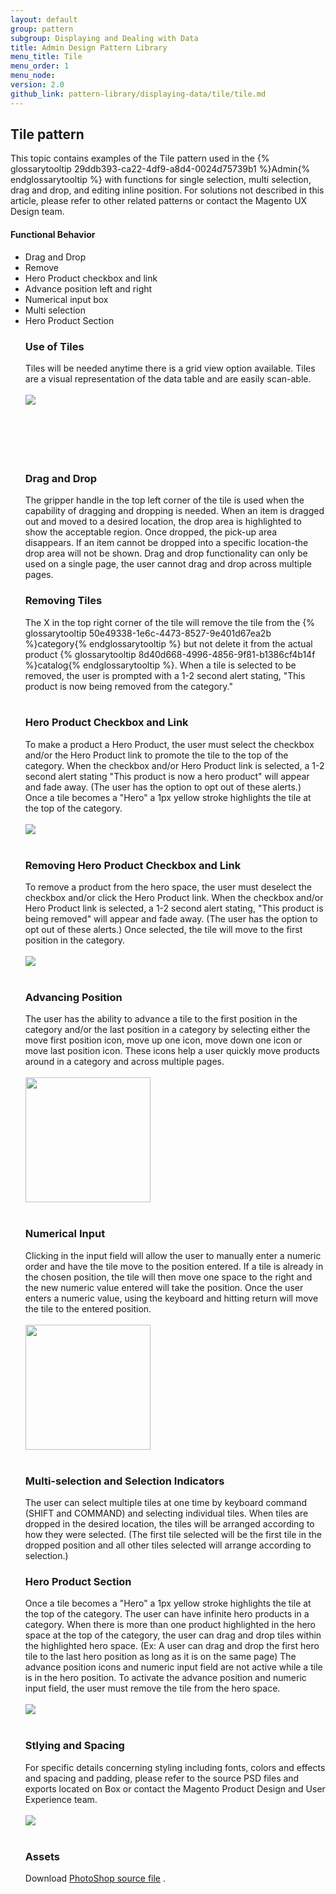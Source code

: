 ```yaml
---
layout: default
group: pattern
subgroup: Displaying and Dealing with Data
title: Admin Design Pattern Library
menu_title: Tile
menu_order: 1
menu_node:
version: 2.0
github_link: pattern-library/displaying-data/tile/tile.md
---
```


## Tile pattern
This topic contains examples of the Tile pattern used in the {% glossarytooltip 29ddb393-ca22-4df9-a8d4-0024d75739b1 %}Admin{% endglossarytooltip %} with functions for single selection, multi selection, drag and drop, and editing inline position. For solutions not described in this article, please refer to other related patterns or contact the Magento UX Design team.

<h4>Functional Behavior</h4>
<ul>
	<li>Drag and Drop</li>
	<li>Remove</li>
	<li>Hero Product checkbox and link</li>
	<li>Advance position left and right</li>
	<li>Numerical input box</li>
	<li>Multi selection</li>
	<li>Hero Product Section</li>


<h3 id="tiles">Use of Tiles</h3>
Tiles will be needed anytime there is a grid view option available. Tiles are a visual representation of the data table and are easily scan-able.
<br />
<br />
<img src="img/Tile00.jpg">
<br />
<br />
<br />
<br />
<br />
<br />

<h3 id="draganddrop">Drag and Drop</h3>
The gripper handle in the top left corner of the tile is used when the capability of dragging and dropping is needed. When an item is dragged out and moved to a desired location, the drop area is highlighted to show the acceptable region. Once dropped, the pick-up area disappears. If an item cannot be dropped into a specific location-the drop area will not be shown. Drag and drop functionality can only be used on a single page, the user cannot drag and drop across multiple pages. 

<h3 id="remove">Removing Tiles</h3>
The X in the top right corner of the tile will remove the tile from the {% glossarytooltip 50e49338-1e6c-4473-8527-9e401d67ea2b %}category{% endglossarytooltip %} but not delete it from the actual product {% glossarytooltip 8d40d668-4996-4856-9f81-b1386cf4b14f %}catalog{% endglossarytooltip %}. When a tile is selected to be removed, the user is prompted with a 1-2 second alert stating, "This product is now being removed from the category."
<br />
<br />

<h3 id="herocheckbox">Hero Product Checkbox and Link</h3>
To make a product a Hero Product, the user must select the checkbox and/or the Hero Product link to promote the tile to the top of the category. When the checkbox and/or Hero Product link is selected, a 1-2 second alert stating "This product is now a hero product" will appear and fade away. (The user has the option to opt out of these alerts.) Once a tile becomes a "Hero" a 1px yellow stroke highlights the tile at the top of the category.
<br />
<br />
<img src="img/Tile02.jpg">
<br />
<br />

<h3 id="herocheckbox">Removing Hero Product Checkbox and Link</h3>
To remove a product from the hero space, the user must deselect the checkbox and/or click the Hero Product link. When the checkbox and/or Hero Product link is selected, a 1-2 second alert stating, "This product is being removed" will appear and fade away. (The user has the option to opt out of these alerts.) Once selected, the tile will move to the first position in the category.
<br />
<br />
<img src="img/Tile03.jpg">
<br />
<br />

<h3 id="position">Advancing Position</h3>
The user has the ability to advance a tile to the first position in the category and/or the last position in a category by selecting either the move first position icon, move up one icon, move down one icon or move last position icon. These icons help a user quickly move products around in a category and across multiple pages.
<br />
<br />
<img src="img/Tile04.jpg" width="200px">
<br />
<br />

<h3 id="numerical">Numerical Input</h3>
Clicking in the input field will allow the user to manually enter a numeric order and have the tile move to the position entered. If a tile is already in the chosen position, the tile will then move one space to the right and the new numeric value entered will take the position. Once the user enters a numeric value, using the keyboard and hitting return will move the tile to the entered position.
<br />
<br />
<img src="img/Tile05.jpg" width="200px">
<br />
<br />

<h3 id="selection">Multi-selection and Selection Indicators</h3>
The user can select multiple tiles at one time by keyboard command (SHIFT and COMMAND) and selecting individual tiles. When tiles are dropped in the desired location, the tiles will be arranged according to how they were selected. (The first tile selected will be the first tile in the dropped position and all other tiles selected will arrange according to selection.)

<h3 id="heroproduct">Hero Product Section</h3>
Once a tile becomes a "Hero" a 1px yellow stroke highlights the tile at the top of the category. The user can have infinite hero products in a category. When there is more than one product highlighted in the hero space at the top of the category, the user can drag and drop tiles within the highlighted hero space. (Ex: A user can drag and drop the first hero tile to the last hero position as long as it is on the same page) The advance position icons and numeric input field are not active while a tile is in the hero position. To activate the advance position and numeric input field, the user must remove the tile from the hero space.
<br />
<br />
<img src="img/Tile06.jpg">
<br />
<br />

<h3 id="styling">Stlying and Spacing</h3>
For specific details concerning styling including fonts, colors and effects and spacing and padding, please refer to the source PSD files and exports located on Box or contact the Magento Product Design and User Experience team.
<br />
<br />
<img src="img/Tile07.jpg">
<br />
<br />

<h3 id="assets">Assets</h3>
Download <a href="src/tile-pattern-styles.psd">PhotoShop source file</a> .
